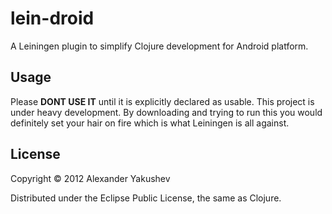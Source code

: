 # lein-droid

A Leiningen plugin to simplify Clojure development for Android platform.

## Usage

Please **DONT USE IT** until it is explicitly declared as usable. This
project is under heavy development. By downloading and trying to run
this you would definitely set your hair on fire which is what
Leiningen is all against.

## License

Copyright © 2012 Alexander Yakushev

Distributed under the Eclipse Public License, the same as Clojure.
